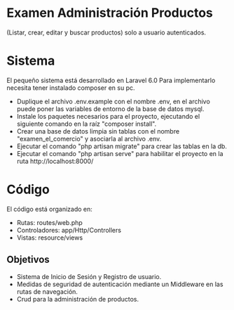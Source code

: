 # Examen Administración Productos

(Listar, crear, editar y buscar productos) solo a usuario autenticados.

# Sistema
El pequeño sistema está desarrollado en Laravel 6.0
Para implementarlo necesita tener instalado composer en su pc.

- Duplique el archivo .env.example con el nombre .env, en el archivo puede poner las variables de entorno de la base de datos mysql.
- Instale los paquetes necesarios para el proyecto, ejecutando el siguiente comando en la raíz "composer install".
- Crear una base de datos limpia sin tablas con el nombre "examen_el_comercio" y asociarla al archivo .env.
- Ejecutar el comando "php artisan migrate" para crear las tablas en la db.
- Ejecutar el comando "php artisan serve" para habilitar el proyecto en la ruta http://localhost:8000/

# Código
El código está organizado en:
- Rutas: routes/web.php
- Controladores: app/Http/Controllers
- Vistas: resource/views

## Objetivos
- Sistema de Inicio de Sesión y Registro de usuario.
- Medidas de seguridad de autenticación mediante un Middleware en las rutas de navegación.
- Crud para la administración de productos.




